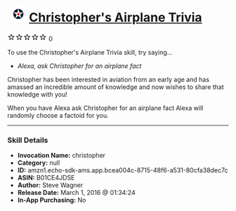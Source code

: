 # &nbsp;<img src="skill_icon" alt="Christopher's Airplane Trivia icon" width="36"> [Christopher's Airplane Trivia](http://alexa.amazon.com/#skills/amzn1.echo-sdk-ams.app.bcea004c-8715-48f6-a531-80cfa38dec7c)
![0 stars](../../images/ic_star_border_black_18dp_1x.png)![0 stars](../../images/ic_star_border_black_18dp_1x.png)![0 stars](../../images/ic_star_border_black_18dp_1x.png)![0 stars](../../images/ic_star_border_black_18dp_1x.png)![0 stars](../../images/ic_star_border_black_18dp_1x.png) 0

To use the Christopher's Airplane Trivia skill, try saying...

* *Alexa, ask Christopher for an airplane fact*

Christopher has been interested in aviation from an early age and has amassed an incredible amount of knowledge and now wishes to share that knowledge with you!

When you have Alexa ask Christopher for an airplane fact Alexa will randomly choose a factoid for you.

***

### Skill Details

* **Invocation Name:** christopher
* **Category:** null
* **ID:** amzn1.echo-sdk-ams.app.bcea004c-8715-48f6-a531-80cfa38dec7c
* **ASIN:** B01CE4JDSE
* **Author:** Steve Wagner
* **Release Date:** March 1, 2016 @ 01:34:24
* **In-App Purchasing:** No
